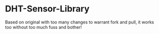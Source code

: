 # DHT-Sensor-Library
Based on original with too many changes to warrant fork and pull, it works too without too much fuss and bother!
